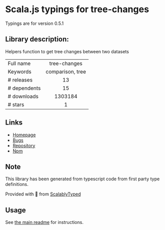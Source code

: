 
# Scala.js typings for tree-changes

Typings are for version 0.5.1

## Library description:
Helpers function to get tree changes between two datasets

|                    |                 |
| ------------------ | :-------------: |
| Full name          | tree-changes |
| Keywords           | comparison, tree |
| # releases         | 13 |
| # dependents       | 15 |
| # downloads        | 1303184 |
| # stars            | 1 |

## Links
- [Homepage](https://github.com/gilbarbara/tree-changes#readme)
- [Bugs](https://github.com/gilbarbara/tree-changes/issues)
- [Repository](https://github.com/gilbarbara/tree-changes)
- [Npm](https://www.npmjs.com/package/tree-changes)
    


## Note
This library has been generated from typescript code from first party type definitions.

Provided with :purple_heart: from [ScalablyTyped](https://github.com/oyvindberg/ScalablyTyped)

## Usage
See [the main readme](../../readme.md) for instructions.


